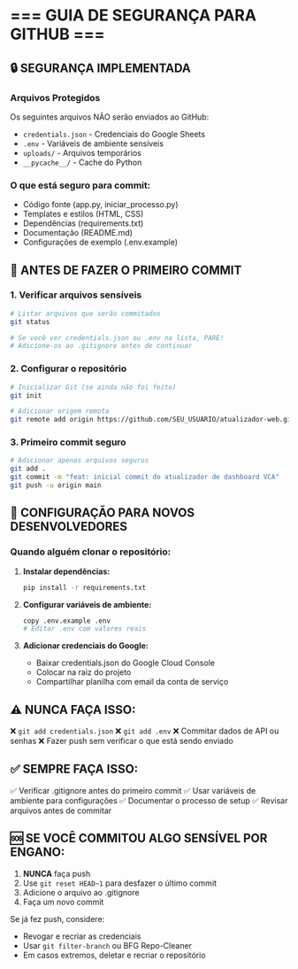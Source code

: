 # === GUIA DE SEGURANÇA PARA GITHUB ===

## 🔒 SEGURANÇA IMPLEMENTADA

### Arquivos Protegidos
Os seguintes arquivos NÃO serão enviados ao GitHub:
- `credentials.json` - Credenciais do Google Sheets
- `.env` - Variáveis de ambiente sensíveis
- `uploads/` - Arquivos temporários
- `__pycache__/` - Cache do Python

### O que está seguro para commit:
- Código fonte (app.py, iniciar_processo.py)
- Templates e estilos (HTML, CSS)
- Dependências (requirements.txt)
- Documentação (README.md)
- Configurações de exemplo (.env.example)

## 🚨 ANTES DE FAZER O PRIMEIRO COMMIT

### 1. Verificar arquivos sensíveis
```bash
# Listar arquivos que serão commitados
git status

# Se você ver credentials.json ou .env na lista, PARE!
# Adicione-os ao .gitignore antes de continuar
```

### 2. Configurar o repositório
```bash
# Inicializar Git (se ainda não foi feito)
git init

# Adicionar origem remota
git remote add origin https://github.com/SEU_USUARIO/atualizador-web.git
```

### 3. Primeiro commit seguro
```bash
# Adicionar apenas arquivos seguros
git add .
git commit -m "feat: inicial commit do atualizador de dashboard VCA"
git push -u origin main
```

## 🔧 CONFIGURAÇÃO PARA NOVOS DESENVOLVEDORES

### Quando alguém clonar o repositório:

1. **Instalar dependências:**
   ```bash
   pip install -r requirements.txt
   ```

2. **Configurar variáveis de ambiente:**
   ```bash
   copy .env.example .env
   # Editar .env com valores reais
   ```

3. **Adicionar credenciais do Google:**
   - Baixar credentials.json do Google Cloud Console
   - Colocar na raiz do projeto
   - Compartilhar planilha com email da conta de serviço

## ⚠️ NUNCA FAÇA ISSO:

❌ `git add credentials.json`
❌ `git add .env`
❌ Commitar dados de API ou senhas
❌ Fazer push sem verificar o que está sendo enviado

## ✅ SEMPRE FAÇA ISSO:

✅ Verificar .gitignore antes do primeiro commit
✅ Usar variáveis de ambiente para configurações
✅ Documentar o processo de setup
✅ Revisar arquivos antes de commitar

## 🆘 SE VOCÊ COMMITOU ALGO SENSÍVEL POR ENGANO:

1. **NUNCA** faça push
2. Use `git reset HEAD~1` para desfazer o último commit
3. Adicione o arquivo ao .gitignore
4. Faça um novo commit

Se já fez push, considere:
- Revogar e recriar as credenciais
- Usar `git filter-branch` ou BFG Repo-Cleaner
- Em casos extremos, deletar e recriar o repositório
